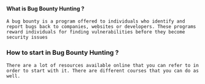 #### What is Bug Bounty Hunting ?

````
A bug bounty is a program offered to individuals who identify and report bugs back to companies, websites or developers. These programs reward individuals for finding vulnerabilities before they become security issues
````
### How to start in Bug Bounty Hunting ?

````
There are a lot of resources available online that you can refer to in order to start with it. There are different courses that you can do as well.
````
